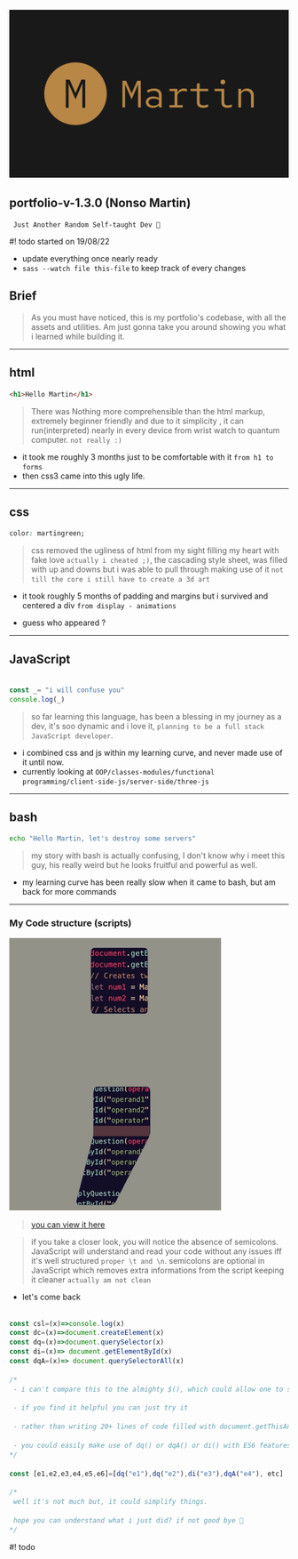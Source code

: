 ![nonso01](/assets/my-logos/logo.svg)

## portfolio-v-1.3.0 (Nonso Martin)

` Just Another Random Self-taught Dev 🧢`

#! todo started on 19/08/22
- update everything once nearly ready
- `sass --watch file this-file` to keep track of every changes


## Brief
> As you must have noticed, this is my portfolio's codebase, with all the assets and utilities. Am just gonna take you around showing you what i learned while building it.

___
## html

```html
<h1>Hello Martin</h1>
```
> There was Nothing more comprehensible than the html markup, extremely beginner friendly and due to it simplicity , it can run(interpreted) nearly in every device from wrist watch to quantum computer. `not really :)`

- it took me roughly 3 months just to be comfortable with it `from h1 to forms`
- then css3 came into this ugly life. 

___
## css
```css
color: martingreen;
```
> css removed the ugliness of html from my sight filling my heart with fake love `actually i cheated ;)`, the cascading style sheet, was filled with up and downs but i was able to pull through making use of it `not till the core i still have to create a 3d art`

- it took roughly 5 months of padding and margins but i survived and centered a div `from display - animations`
 
- guess who appeared ?
___
## JavaScript

```js

const _= "i will confuse you"
console.log(_)

```
> so far learning this language, has been a blessing in my journey as a dev, it's soo dynamic and i love it, `planning to be a full stack JavaScript developer`.

- i combined css and js within my learning curve, and never made use of it until now.
- currently looking at `OOP/classes-modules/functional programming/client-side-js/server-side/three-js`
___

## bash
```sh
echo "Hello Martin, let's destroy some servers"
```
> my story with bash is actually confusing, I don't know why i meet this guy, his really weird but he looks fruitful and powerful as well.

- my learning curve has been really slow when it came to bash, but am back for more commands 
___

### My Code structure (scripts)
![Semicolon](/assets/images/semicolon.png)

> [you can view it here](/src/scripts/main.js)

> if you take a closer look, you will notice the absence of semicolons. JavaScript will understand and read your code without any issues iff it's well structured `proper \t and \n`. semicolons are optional in JavaScript which removes extra informations from the script keeping it cleaner `actually am not clean`

- let's come back

```js

const csl=(x)=>console.log(x)
const dc=(x)=>document.createElement(x)
const dq=(x)=>document.querySelector(x)
const di=(x)=> document.getElementById(x)
const dqA=(x)=> document.querySelectorAll(x)

/*
 - i can't compare this to the almighty $(), which could allow one to see Pluto
 
 - if you find it helpful you can just try it
 
 - rather than writing 20+ lines of code filled with document.getThisAndThat()
 
 - you could easily make use of dq() or dqA() or di() with ES6 features
*/

const [e1,e2,e3,e4,e5,e6]=[dq("e1"),dq("e2"),di("e3"),dqA("e4"), etc]

/* 
 well it's not much but, it could simplify things.
 
 hope you can understand what i just did? if not good bye 🧢
*/
```
#! todo

